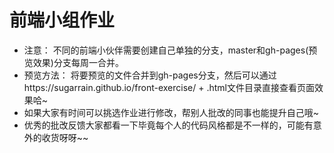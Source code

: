 # 前端小组作业

- 注意： 不同的前端小伙伴需要创建自己单独的分支，master和gh-pages(预览效果)分支每周一合并。
- 预览方法： 将要预览的文件合并到gh-pages分支，然后可以通过https://sugarrain.github.io/front-exercise/ + .html文件目录直接查看页面效果哈~ 
- 如果大家有时间可以挑选作业进行修改，帮别人批改的同事也能提升自己哦~
- 优秀的批改反馈大家都看一下毕竟每个人的代码风格都是不一样的，可能有意外的收货呀呀~~
